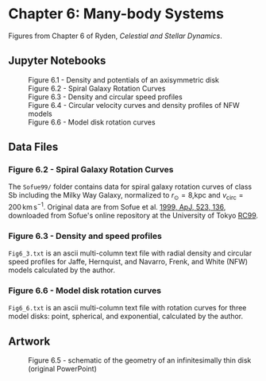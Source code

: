 # Chapter 6: Many-body Systems

Figures from Chapter 6 of Ryden, *Celestial and Stellar Dynamics*.

## Jupyter Notebooks

<dl>
    <dd>Figure 6.1 - Density and potentials of an axisymmetric disk
    <dd>Figure 6.2 - Spiral Galaxy Rotation Curves
    <dd>Figure 6.3 - Density and circular speed profiles
    <dd>Figure 6.4 - Circular velocity curves and density profiles of NFW models
    <dd>Figure 6.6 - Model disk rotation curves
</dl>

## Data Files

### Figure 6.2 - Spiral Galaxy Rotation Curves

The `Sofue99/` folder contains data for spiral galaxy rotation curves of class Sb including the Milky Way
Galaxy, normalized to $r_\odot = 8$\,kpc and $v_\mathrm{circ} = 200\,\mathrm{km\,s}^{-1}$.  Original
data are from Sofue et al. [1999, ApJ, 523, 136](https://ui.adsabs.harvard.edu/abs/1999ApJ...523..136S), downloaded
from Sofue's online repository at the University of Tokyo [RC99](https://www.ioa.s.u-tokyo.ac.jp/~sofue/RC99/rc99.htm).

### Figure 6.3 - Density and speed profiles

`Fig6_3.txt` is an ascii multi-column text file with radial density and circular speed profiles for Jaffe,
Hernquist, and Navarro, Frenk, and White (NFW) models calculated by the author.

### Figure 6.6 - Model disk rotation curves

`Fig6_6.txt` is an ascii multi-column text file with rotation curves for three model disks: point, spherical, and exponential, calculated by the author.

## Artwork

<dl>
    <dd>Figure 6.5 - schematic of the geometry of an infinitesimally thin disk (original PowerPoint)
</dl>


